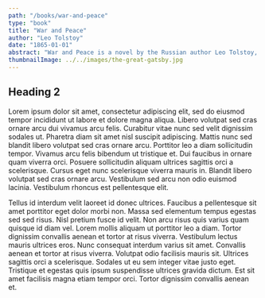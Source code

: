 ```yaml
---
path: "/books/war-and-peace"
type: "book"
title: "War and Peace"
author: "Leo Tolstoy"
date: "1865-01-01"
abstract: "War and Peace is a novel by the Russian author Leo Tolstoy, published serially, then in its entirety in 1869. It is regarded as one of Tolstoy's finest literary achievements and remains a classic of world literature."
thumbnailImage: ../../images/the-great-gatsby.jpg
---
```

## Heading 2

Lorem ipsum dolor sit amet, consectetur adipiscing elit, sed do eiusmod tempor incididunt ut labore et dolore magna aliqua. Libero volutpat sed cras ornare arcu dui vivamus arcu felis. Curabitur vitae nunc sed velit dignissim sodales ut. Pharetra diam sit amet nisl suscipit adipiscing. Mattis nunc sed blandit libero volutpat sed cras ornare arcu. Porttitor leo a diam sollicitudin tempor. Vivamus arcu felis bibendum ut tristique et. Dui faucibus in ornare quam viverra orci. Posuere sollicitudin aliquam ultrices sagittis orci a scelerisque. Cursus eget nunc scelerisque viverra mauris in. Blandit libero volutpat sed cras ornare arcu. Vestibulum sed arcu non odio euismod lacinia. Vestibulum rhoncus est pellentesque elit.

Tellus id interdum velit laoreet id donec ultrices. Faucibus a pellentesque sit amet porttitor eget dolor morbi non. Massa sed elementum tempus egestas sed sed risus. Nisl pretium fusce id velit. Non arcu risus quis varius quam quisque id diam vel. Lorem mollis aliquam ut porttitor leo a diam. Tortor dignissim convallis aenean et tortor at risus viverra. Vestibulum lectus mauris ultrices eros. Nunc consequat interdum varius sit amet. Convallis aenean et tortor at risus viverra. Volutpat odio facilisis mauris sit. Ultrices sagittis orci a scelerisque. Sodales ut eu sem integer vitae justo eget. Tristique et egestas quis ipsum suspendisse ultrices gravida dictum. Est sit amet facilisis magna etiam tempor orci. Tortor dignissim convallis aenean et.